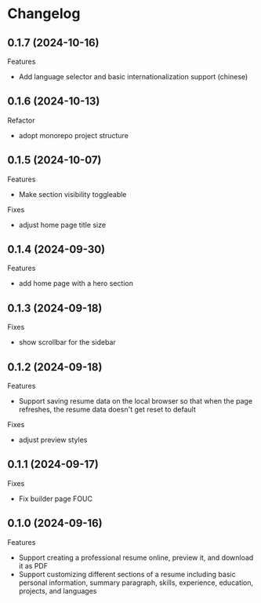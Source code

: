 # Changelog

## 0.1.7 (2024-10-16)

Features
- Add language selector and basic internationalization support (chinese)

## 0.1.6 (2024-10-13)

Refactor
- adopt monorepo project structure

## 0.1.5 (2024-10-07)

Features
- Make section visibility toggleable

Fixes
- adjust home page title size

## 0.1.4 (2024-09-30)

Features
- add home page with a hero section

## 0.1.3 (2024-09-18)

Fixes
- show scrollbar for the sidebar

## 0.1.2 (2024-09-18)

Features
- Support saving resume data on the local browser so that when the page refreshes, the resume data doesn't get reset to default

Fixes
- adjust preview styles

## 0.1.1 (2024-09-17)

Fixes
- Fix builder page FOUC

## 0.1.0 (2024-09-16)

Features
- Support creating a professional resume online, preview it, and download it as PDF
- Support customizing different sections of a resume including basic personal information, summary paragraph, skills, experience, education, projects, and languages
